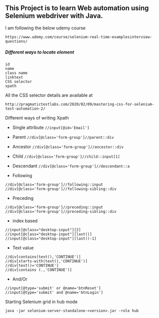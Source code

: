 
## This Project is to learn Web automation using Selenium webdriver with Java.

I am following the below udemy course

```https://www.udemy.com/course/selenium-real-time-examplesinterview-questions/```

##### Different ways to locate element
    
    id
    name
    class name
    linktext
    CSS selector
    xpath

All the CSS selector details are available at

```http://pragmatictestlabs.com/2020/02/09/mastering-css-for-selenium-test-automation-2/```

Different ways of writing Xpath  
* Single attribute `//input[@id='Email']`
* Parent `//div[@class='form-group']//parent::div`
* Ancestor `//div[@class='form-group']//ancestor::div`
* Child `//div[@class='form-group']//child::input[1]`
* Descendant `//div[@class='form-group']//descendant::a`

* Following 
```
//div[@class='form-group']//following::input
//div[@class='form-group']//following-sibling::div 
```
* Preceding
```
//div[@class='form-group']//preceding::input
//div[@class='form-group']//preceding-sibling::div
```
* index based
```
//input[@class="desktop-input"][2]
//input[@class="desktop-input"][last()]
//input[@class="desktop-input"][last()-1]
```
* Text value
```
//div[contains(text(),'CONTINUE')]
//div[starts-with(text(),'CONTINUE')]
//div[text()='CONTINUE']
//div[contains (.,'CONTINUE')]
```
* And/Or
```
//input[@type='submit' or @name='btnReset']
//input[@type='submit' and @name='btnLogin']
 ```
 
 Starting Selenium grid in hub mode
 
  ```java -jar selenium-server-standalone-<version>.jar -role hub```
